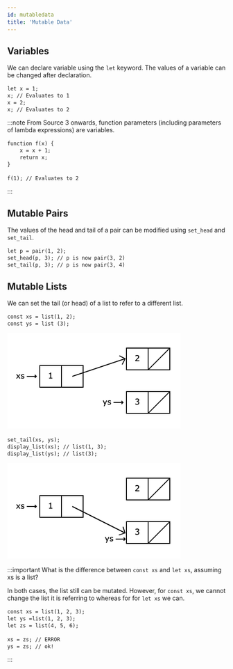 ```yaml
---
id: mutabledata
title: 'Mutable Data'
---
```


## Variables
We can declare variable using the `let` keyword. The values of a variable can be changed after declaration.

```
let x = 1;
x; // Evaluates to 1
x = 2;
x; // Evaluates to 2
```

:::note
From Source 3 onwards, function parameters (including parameters of lambda expressions) are variables.

```
function f(x) {
    x = x + 1;
    return x;
}

f(1); // Evaluates to 2
```
:::

## Mutable Pairs
The values of the head and tail of a pair can be modified using `set_head` and `set_tail`.

```
let p = pair(1, 2);
set_head(p, 3); // p is now pair(3, 2)
set_tail(p, 3); // p is now pair(3, 4)
```

## Mutable Lists

We can set the tail (or head) of a list to refer to a different list.

```
const xs = list(1, 2);
const ys = list (3);
```
![](./s9media/2.png)

```
set_tail(xs, ys);
display_list(xs); // list(1, 3);
display_list(ys); // list(3);
```
![](./s9media/1.png)

:::important
What is the difference between `const xs` and `let xs`, assuming xs is a list?

In both cases, the list still can be mutated. However, for `const xs`, we cannot change the list it is referring to whereas for for `let xs` we can.

```
const xs = list(1, 2, 3);
let ys =list(1, 2, 3);
let zs = list(4, 5, 6);

xs = zs; // ERROR
ys = zs; // ok!
```
:::